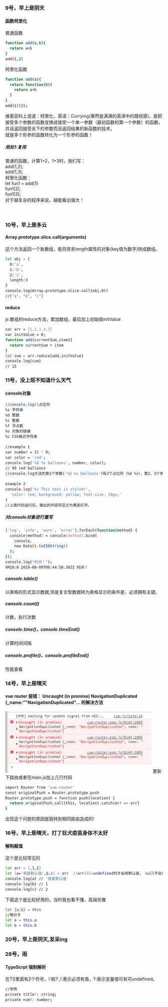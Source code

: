 <h3>9号，早上是阴天</h3>
<h4>函数柯里化</h4>
普通函数

```bash
function add(a,b){
  return a+b
}
add(1,2)
```
柯里化函数
```bash
function add(a){
  return function(b){
    return a+b
  }
}
add(1)(2);
```
维基百科上说道：柯里化，英语：Currying(果然是满满的英译中的既视感)，是把接受多个参数的函数变换成接受一个单一参数（最初函数的第一个参数）的函数，并且返回接受余下的参数而且返回结果的新函数的技术。<br>
就是多个形参的函数转化为一个形参的函数！
<h5>用处1:复用</h5>
普通的函数，计算1+2，1+3时，我们写：<br>
add(1,2);<br>
add(1,3);<br>
柯里化函数：<br>
let fun1 = add(1)<br>
fun1(2);<br>
fun1(3);<br>
对于越复杂的程序来说，越能看出强大！<br><br><br>

<h3>10号，早上是多云</h3>
<h4>Array.prototype.slice.call(arguments)</h4>
这个方法返回一个新数组，能将具有length属性的对象(key值为数字)转成数组。

```bash
let obj = {
  0:'a',
  1:'b',
  2:'c',
  length:3
}
console.log(Array.prototype.slice.call(obj,0))
//["a", "b", "c"]
```
<h4>reduce</h4>
js 数组的reduce方法，累加数组，最后加上初始值initValue

```bash
var arr = [1,2,3,4,5]
var initValue = 0;
function add(currentSum,item){
  return currentSum + item
}
let sum = arr.reduce(add,initValue)
console.log(sum)
// 15
```

<h3>11号，没上班不知道什么天气</h3>
<h4>console对象</h4>

```bash
//console.log()占位符
%s 字符串
%d 整数
%i 整数
%f 浮点数
%o 对象的链接
%c CSS格式字符串

//example 1
var number = 11 * 9;
var color = 'red';
console.log('%d %s balloons', number, color);
// 99 red balloons
//console.log方法的第1个参数('%d %s balloons')有2个占位符（%d %s），第2、3个参数会在显示时，依次替换掉这个2个占位符

example 2
console.log('%c This text is styled!',
  'color: red; background: yellow; font-size: 24px;'
)
//上面代码运行后，输出的内容将显示为黄底红字。
```
<h5>对console对象进行重写</h5>

```bash
['log', 'info', 'warn', 'error'].forEach(function(method) {
  console[method] = console[method].bind(
    console,
    new Date().toISOString()
  );
});
console.log("时间！");
VM28:8 2019-08-09T06:44:50.302Z 时间！
```

<h5>console.table()</h5>
以表格的形式显示数据,但是复合型数据转为表格显示的条件是，必须拥有主键。
<h5>console.count()</h5>
计数，执行次数
<h5>console.time()，console.timeEnd()</h5>
计算时间间隔
<h5>console.profile()，console.profileEnd()</h5>
性能查看


<h3>14号，早上是晴天</h3>
<h4>vue router 报错： Uncaught (in promise) NavigationDuplicated {_name:""NavigationDuplicated"... 的解决方法</h4>
<img src='./pic/20190808204951320.png'>
更新下路由或者在main.js加上几行代码

```bash
import Router from 'vue-router'
const originalPush = Router.prototype.push
Router.prototype.push = function push(location) {
  return originalPush.call(this, location).catch(err => err)
}
```
出现这个问题的原因是跳转到相同路由造成的!

<h3>16号，早上是晴天，打了狂犬疫苗身体不太好</h3>
<h4>解构赋值</h4>
这个是比较常见的

```bash
let arr = [,1,2]
let [a='我是默认值',b,c] = arr  //arr[0]=undefined时才会用默认值， null不会用默认值
console.log(a) // '我是默认值'
console.log(b) // 1
console.log(c) // 2
```
下面这个是比较好用的，当时我也看不懂，高端优雅

```bash
let {a,b} = this
//等价于
let a = this.a
let b = this.b
```

<h3>20号，早上是阴天,发呆ing</h3>

<h3>28号，雨</h3>
<h4>TypeScrpt 强制解析</h4>
在TS里面有2个符号，!:和?:,!:表示必须有值，?:表示变量值可有可undefined。
  
```bash
//举例
private title?: string;
private num!: number;
```

